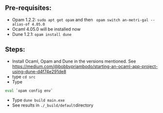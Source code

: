 
## Pre-requisites:
- Opam 1.2.2: `sudo apt get opam` and then ` opam switch an-metri-gal --alias-of 4.05.0`
- Ocaml 4.05.0 will be installed now
- Dune 1.2.1: `opam install dune`

## Steps:
- Install Ocaml, Opam and Dune in the versions mentioned. See https://medium.com/@bobbypriambodo/starting-an-ocaml-app-project-using-dune-d4f74e291de8
- type `cd src` 
- Type 
```sh
eval `opam config env`
```
- Type `dune build main.exe`
- See results in `./_build/default`directory
